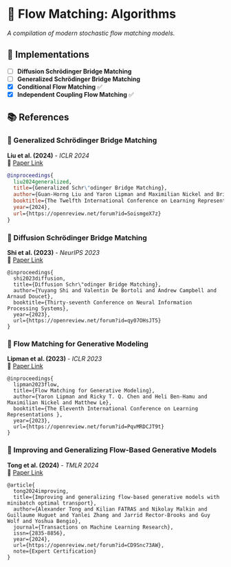 # 🔄 Flow Matching: Algorithms  
*A compilation of modern stochastic flow matching models.*

## 🚀 Implementations  
- [ ] **Diffusion Schrödinger Bridge Matching**  
- [ ] **Generalized Schrödinger Bridge Matching**  
- [x] **Conditional Flow Matching** ✅  
- [x] **Independent Coupling Flow Matching** ✅  

## 📚 References  

### 📖 Generalized Schrödinger Bridge Matching  
**Liu et al. (2024)** - *ICLR 2024*  
🔗 [Paper Link](https://openreview.net/forum?id=SoismgeX7z)  
```bibtex
@inproceedings{
  liu2024generalized,
  title={Generalized Schr\"odinger Bridge Matching},
  author={Guan-Horng Liu and Yaron Lipman and Maximilian Nickel and Brian Karrer and Evangelos Theodorou and Ricky T. Q. Chen},
  booktitle={The Twelfth International Conference on Learning Representations},
  year={2024},
  url={https://openreview.net/forum?id=SoismgeX7z}
}
```

### 📖 Diffusion Schrödinger Bridge Matching  
**Shi et al. (2023)** - *NeurIPS 2023*  
🔗 [Paper Link](https://openreview.net/forum?id=qy07OHsJT5)  
```
@inproceedings{
  shi2023diffusion,
  title={Diffusion Schr\"odinger Bridge Matching},
  author={Yuyang Shi and Valentin De Bortoli and Andrew Campbell and Arnaud Doucet},
  booktitle={Thirty-seventh Conference on Neural Information Processing Systems},
  year={2023},
  url={https://openreview.net/forum?id=qy07OHsJT5}
}
```


### 📖 Flow Matching for Generative Modeling  
**Lipman et al. (2023)** - *ICLR 2023*  
🔗 [Paper Link](https://openreview.net/forum?id=PqvMRDCJT9t)
```
@inproceedings{
  lipman2023flow,
  title={Flow Matching for Generative Modeling},
  author={Yaron Lipman and Ricky T. Q. Chen and Heli Ben-Hamu and Maximilian Nickel and Matthew Le},
  booktitle={The Eleventh International Conference on Learning Representations },
  year={2023},
  url={https://openreview.net/forum?id=PqvMRDCJT9t}
}
```

### 📖 Improving and Generalizing Flow-Based Generative Models  
**Tong et al. (2024)** - *TMLR 2024*  
🔗 [Paper Link](https://openreview.net/forum?id=CD9Snc73AW)
```
@article{
  tong2024improving,
  title={Improving and generalizing flow-based generative models with minibatch optimal transport},
  author={Alexander Tong and Kilian FATRAS and Nikolay Malkin and Guillaume Huguet and Yanlei Zhang and Jarrid Rector-Brooks and Guy Wolf and Yoshua Bengio},
  journal={Transactions on Machine Learning Research},
  issn={2835-8856},
  year={2024},
  url={https://openreview.net/forum?id=CD9Snc73AW},
  note={Expert Certification}
}
```
